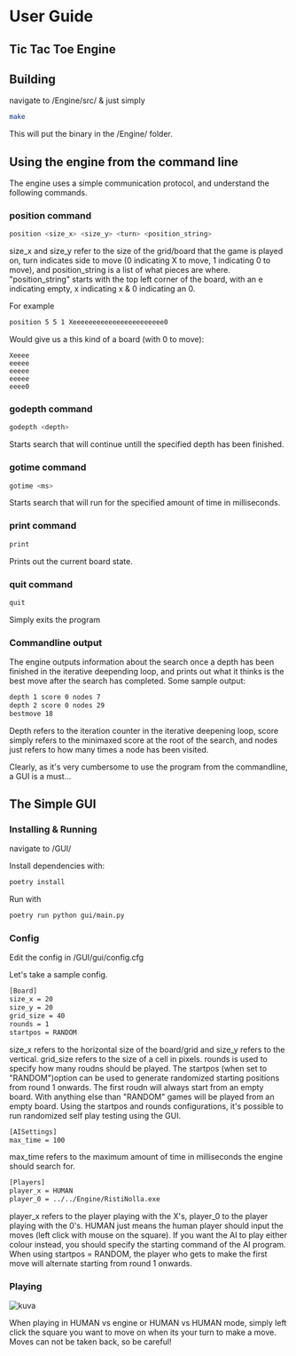# User Guide

## Tic Tac Toe Engine

## Building

navigate to /Engine/src/ & just simply 

```bash 
make
```
 This will put the binary in the /Engine/ folder. 
 
 ## Using the engine from the command line
 
 The engine uses a simple communication protocol, and understand the following commands.

### position command
```bash 
position <size_x> <size_y> <turn> <position_string>
```
size_x and size_y refer to the size of the grid/board that the game is played on, turn indicates side to move (0 indicating X to move, 1 indicating 0 to move), and position_string is a list of what pieces are where. "position_string" starts with the top left corner of the board, with an e indicating empty, x indicating x & 0 indicating an 0.

For example
```bash 
position 5 5 1 Xeeeeeeeeeeeeeeeeeeeeeee0
```
Would give us a this kind of a board (with 0 to move):
```
Xeeee
eeeee
eeeee
eeeee
eeee0
```

### godepth command
```bash 
godepth <depth>
```
Starts search that will continue untill the specified depth has been finished. 

### gotime command
```bash 
gotime <ms>
```
Starts search that will run for the specified amount of time in milliseconds.

### print command
```bash 
print
```
Prints out the current board state.

### quit command
```bash 
quit
```
Simply exits the program

### Commandline output
The engine outputs information about the search once a depth has been finished in the iterative deepending loop, and prints out what it thinks is the best move after the search has completed. Some sample output:
```bash 
depth 1 score 0 nodes 7
depth 2 score 0 nodes 29
bestmove 18
```
Depth refers to the iteration counter in the iterative deepening loop, score simply refers to the minimaxed score at the root of the search, and nodes just refers to how many times a node has been visited.

Clearly, as it's very cumbersome to use the program from the commandline, a GUI is a must...

## The Simple GUI

### Installing & Running

navigate to /GUI/

Install dependencies with:

```bash
poetry install
```

Run with

```bash
poetry run python gui/main.py
```

### Config
Edit the config in /GUI/gui/config.cfg

Let's take a sample config.
```bash
[Board]
size_x = 20 
size_y = 20
grid_size = 40
rounds = 1
startpos = RANDOM
```
size_x refers to the horizontal size of the board/grid and size_y refers to the vertical. grid_size refers to the size of a cell in pixels. rounds is used to specify how many roudns should be played. The startpos (when set to "RANDOM")option can be used to generate randomized starting positions from round 1 onwards. The first roudn will always start from an empty board. With anything else than "RANDOM" games will be played from an empty board. Using the startpos and rounds configurations, it's possible to run randomized self play testing using the GUI.

```bash
[AISettings]
max_time = 100
```
max_time refers to the maximum amount of time in milliseconds the engine should search for.

```bash
[Players]  
player_x = HUMAN
player_0 = ../../Engine/RistiNolla.exe
```
player_x refers to the player playing with the X's, player_0 to the player playing with the 0's. HUMAN just means the human player should input the moves (left click with mouse on the square). If you want the AI to play either colour instead, you should specify the starting command of the AI program. When using startpos = RANDOM, the player who gets to make the first move will alternate starting from round 1 onwards.

### Playing
![kuva](https://user-images.githubusercontent.com/57199282/198719139-857aa67b-bd8f-4dc3-aa10-9f0575154356.png)

When playing in HUMAN vs engine or HUMAN vs HUMAN mode, simply left click the square you want to move on when its your turn to make a move. Moves can not be taken back, so be careful!

